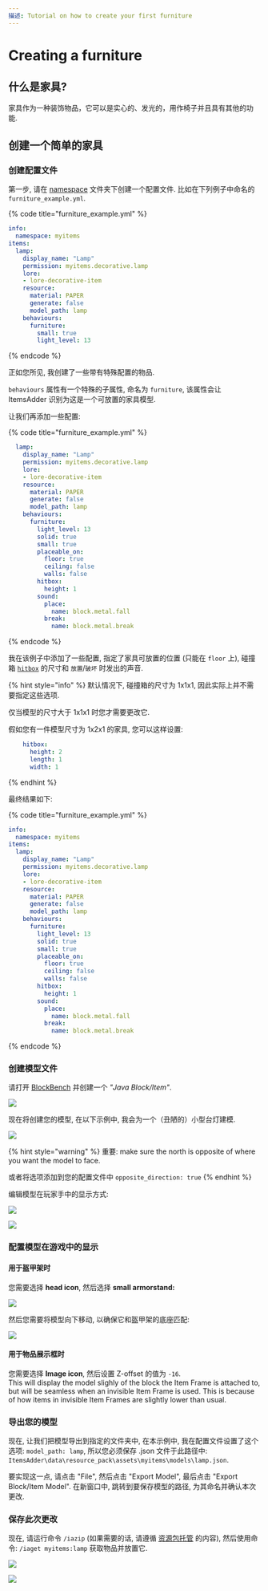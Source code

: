 ```yaml
---
描述: Tutorial on how to create your first furniture
---
```


# Creating a furniture

## 什么是家具?

家具作为一种装饰物品，它可以是实心的、发光的，用作椅子并且具有其他的功能.

## 创建一个简单的家具

### 创建配置文件

第一步, 请在 [namespace](../basic-concepts/namespace/) 文件夹下创建一个配置文件. 比如在下列例子中命名的 `furniture_example.yml`.

{% code title="furniture_example.yml" %}
```yaml
info:
  namespace: myitems
items:
  lamp:
    display_name: "Lamp"
    permission: myitems.decorative.lamp
    lore:
    - lore-decorative-item
    resource:
      material: PAPER
      generate: false
      model_path: lamp
    behaviours:
      furniture:
        small: true
        light_level: 13
```
{% endcode %}

正如您所见, 我创建了一些带有特殊配置的物品.

`behaviours` 属性有一个特殊的子属性, 命名为 `furniture`, 该属性会让 ItemsAdder 识别为这是一个可放置的家具模型.

让我们再添加一些配置:

{% code title="furniture_example.yml" %}
```yaml
  lamp:
    display_name: "Lamp"
    permission: myitems.decorative.lamp
    lore:
    - lore-decorative-item
    resource:
      material: PAPER
      generate: false
      model_path: lamp
    behaviours:
      furniture:
        light_level: 13
        solid: true
        small: true
        placeable_on:
          floor: true
          ceiling: false
          walls: false
        hitbox:
          height: 1
        sound:
          place:
            name: block.metal.fall
          break:
            name: block.metal.break
```
{% endcode %}

我在该例子中添加了一些配置, 指定了家具可放置的位置 (只能在 `floor` 上), 碰撞箱 [`hitbox`](furniture-collisions.md) 的尺寸和 `放置`/`破坏` 时发出的声音.

{% hint style="info" %}
默认情况下, 碰撞箱的尺寸为 1x1x1, 因此实际上并不需要指定这些选项.

仅当模型的尺寸大于 1x1x1 时您才需要更改它.

假如您有一件模型尺寸为 1x2x1 的家具, 您可以这样设置:

```yaml
    hitbox:
      height: 2
      length: 1
      width: 1
```
{% endhint %}

最终结果如下:

{% code title="furniture_example.yml" %}
```yaml
info:
  namespace: myitems
items:
  lamp:
    display_name: "Lamp"
    permission: myitems.decorative.lamp
    lore:
    - lore-decorative-item
    resource:
      material: PAPER
      generate: false
      model_path: lamp
    behaviours:
      furniture:
        light_level: 13
        solid: true
        small: true
        placeable_on:
          floor: true
          ceiling: false
          walls: false
        hitbox:
          height: 1
        sound:
          place:
            name: block.metal.fall
          break:
            name: block.metal.break
```
{% endcode %}

### 创建模型文件

请打开 [BlockBench](../item-properties/resource/creating-3d-models.md) 并创建一个 _"Java Block/Item"_.

![](<../../../.gitbook/assets/image (49) (1) (1) (1).png>)

现在将创建您的模型, 在以下示例中, 我会为一个（丑陋的）小型台灯建模.

![](<../../../.gitbook/assets/image (47) (1) (1) (1).png>)

{% hint style="warning" %}
重要: make sure the north is opposite of where you want the model to face.

或者将选项添加到您的配置文件中 `opposite_direction: true`
{% endhint %}

编辑模型在玩家手中的显示方式:

![](<../../../.gitbook/assets/image (46) (1) (1).png>)

![](<../../../.gitbook/assets/image (48) (1) (1) (1).png>)

### 配置模型在游戏中的显示

#### 用于盔甲架时

您需要选择 **head icon**, 然后选择 **small armorstand:**

![](<../../../.gitbook/assets/image (41) (1) (1) (1).png>)

然后您需要将模型向下移动, 以确保它和盔甲架的底座匹配:

![](<../../../.gitbook/assets/image (42) (1).png>)

#### 用于物品展示框时

您需要选择 **Image icon**, 然后设置 Z-offset 的值为 `-16`.\
This will display the model slighly of the block the Item Frame is attached to, but will be seamless when an invisible Item Frame is used. This is because of how items in invisible Item Frames are slightly lower than usual.

### 导出您的模型

现在, 让我们把模型导出到指定的文件夹中, 在本示例中, 我在配置文件设置了这个选项: `model_path: lamp`, 所以您必须保存 .json 文件于此路径中: `ItemsAdder\data\resource_pack\assets\myitems\models\lamp.json`.

要实现这一点, 请点击 "File", 然后点击 "Export Model", 最后点击 "Export Block/Item Model". 在新窗口中, 跳转到要保存模型的路径, 为其命名并确认本次更改.

### 保存此次更改

现在, 请运行命令 `/iazip` (如果需要的话, 请遵循 [资源包托管](../../resourcepack-hosting/) 的内容), 然后使用命令: `/iaget myitems:lamp` 获取物品并放置它.

![](<../../../.gitbook/assets/image (50) (1) (1) (1) (1) (1).png>)

![](<../../../.gitbook/assets/image (44) (1) (1).png>)
